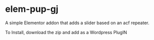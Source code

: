 # elem-pup-gj

A simple Elementor addon that adds a slider based on an acf repeater.

To Install, download the zip and add as a Wordpress PlugIN

